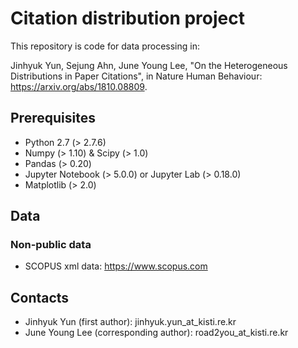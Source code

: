 # Citation distribution project
This repository is code for data processing in:

Jinhyuk Yun, Sejung Ahn, June Young Lee, "On the Heterogeneous Distributions in Paper Citations", in Nature Human Behaviour: https://arxiv.org/abs/1810.08809.

## Prerequisites
* Python 2.7 (> 2.7.6)
* Numpy (> 1.10) & Scipy (> 1.0)
* Pandas (> 0.20)
* Jupyter Notebook (> 5.0.0) or Jupyter Lab (> 0.18.0)
* Matplotlib (> 2.0)

## Data
### Non-public data
* SCOPUS xml data: https://www.scopus.com

## Contacts
* Jinhyuk Yun (first author): jinhyuk.yun_at_kisti.re.kr
* June Young Lee (corresponding author): road2you_at_kisti.re.kr
